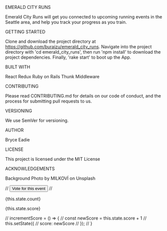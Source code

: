 EMERALD CITY RUNS

Emerald City Runs will get you connected to upcoming running events in the Seattle area, and help you track your progress as you train.

GETTING STARTED

Clone and download the project directory at https://github.com/buraizu/emerald_city_runs.  Navigate into the project directory with 'cd emerald_city_runs', then run 'npm install' to download the project dependencies.  Finally, 'rake start' to boot up the App.

BUILT WITH

React
Redux
Ruby on Rails
Thunk Middleware

CONTRIBUTING

Please read CONTRIBUTING.md for details on our code of conduct, and the process for submitting pull requests to us.

VERSIONING

We use SemVer for versioning.

AUTHOR

Bryce Eadie

LICENSE

This project is licensed under the MIT License

ACKNOWLEDGEMENTS

Background Photo by MILKOVÍ on Unsplash

// <button onClick={this.incrementScore}>Vote for this event</button>
// <div>{this.state.count}</div>

<div>
  <p>{this.state.score}</p>
</div>

// incrementScore = () => {
//   const newScore = this.state.score + 1
//   this.setState({
//     score: newScore
//   });
// }
